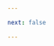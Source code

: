 ```yaml
---

next: false

---
```




<BlogInfo id="181" title="110.caogao" author="白日梦想猿" pv=0 read_times=0 pre_cost_time="0分0秒" category="js学习" tag_list="['js学习']" create_time="2021.01.12 11:11:21" update_time="2021.01.13 13:43:41" />

```python


```



<ActionBox />
